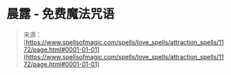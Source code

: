<!--yml

category: 未分类

date: 2024-06-12 18:34:01

-->

# 晨露 - 免费魔法咒语

> 来源：[https://www.spellsofmagic.com/spells/love_spells/attraction_spells/1172/page.html#0001-01-01](https://www.spellsofmagic.com/spells/love_spells/attraction_spells/1172/page.html#0001-01-01)
